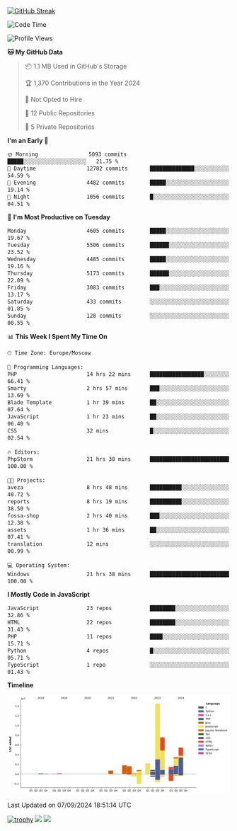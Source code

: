 [![GitHub Streak](https://github-readme-streak-stats.herokuapp.com/?user=yogik10)](https://git.io/streak-stats)
<!--START_SECTION:waka-->
![Code Time](http://img.shields.io/badge/Code%20Time-817%20hrs%2040%20mins-blue)

![Profile Views](http://img.shields.io/badge/Profile%20Views-1-blue)

**🐱 My GitHub Data** 

> 📦 1.1 MB Used in GitHub's Storage 
 > 
> 🏆 1,370 Contributions in the Year 2024
 > 
> 🚫 Not Opted to Hire
 > 
> 📜 12 Public Repositories 
 > 
> 🔑 5 Private Repositories 
 > 
**I'm an Early 🐤** 

```text
🌞 Morning                5093 commits        █████░░░░░░░░░░░░░░░░░░░░   21.75 % 
🌆 Daytime                12782 commits       ██████████████░░░░░░░░░░░   54.59 % 
🌃 Evening                4482 commits        █████░░░░░░░░░░░░░░░░░░░░   19.14 % 
🌙 Night                  1056 commits        █░░░░░░░░░░░░░░░░░░░░░░░░   04.51 % 
```
📅 **I'm Most Productive on Tuesday** 

```text
Monday                   4605 commits        █████░░░░░░░░░░░░░░░░░░░░   19.67 % 
Tuesday                  5506 commits        ██████░░░░░░░░░░░░░░░░░░░   23.52 % 
Wednesday                4485 commits        █████░░░░░░░░░░░░░░░░░░░░   19.16 % 
Thursday                 5173 commits        ██████░░░░░░░░░░░░░░░░░░░   22.09 % 
Friday                   3083 commits        ███░░░░░░░░░░░░░░░░░░░░░░   13.17 % 
Saturday                 433 commits         ░░░░░░░░░░░░░░░░░░░░░░░░░   01.85 % 
Sunday                   128 commits         ░░░░░░░░░░░░░░░░░░░░░░░░░   00.55 % 
```


📊 **This Week I Spent My Time On** 

```text
🕑︎ Time Zone: Europe/Moscow

💬 Programming Languages: 
PHP                      14 hrs 22 mins      █████████████████░░░░░░░░   66.41 % 
Smarty                   2 hrs 57 mins       ███░░░░░░░░░░░░░░░░░░░░░░   13.69 % 
Blade Template           1 hr 39 mins        ██░░░░░░░░░░░░░░░░░░░░░░░   07.64 % 
JavaScript               1 hr 23 mins        ██░░░░░░░░░░░░░░░░░░░░░░░   06.40 % 
CSS                      32 mins             █░░░░░░░░░░░░░░░░░░░░░░░░   02.54 % 

🔥 Editors: 
PhpStorm                 21 hrs 38 mins      █████████████████████████   100.00 % 

🐱‍💻 Projects: 
aveza                    8 hrs 48 mins       ██████████░░░░░░░░░░░░░░░   40.72 % 
reports                  8 hrs 19 mins       ██████████░░░░░░░░░░░░░░░   38.50 % 
fossa-shop               2 hrs 40 mins       ███░░░░░░░░░░░░░░░░░░░░░░   12.38 % 
assets                   1 hr 36 mins        ██░░░░░░░░░░░░░░░░░░░░░░░   07.41 % 
translation              12 mins             ░░░░░░░░░░░░░░░░░░░░░░░░░   00.99 % 

💻 Operating System: 
Windows                  21 hrs 38 mins      █████████████████████████   100.00 % 
```

**I Mostly Code in JavaScript** 

```text
JavaScript               23 repos            ████████░░░░░░░░░░░░░░░░░   32.86 % 
HTML                     22 repos            ████████░░░░░░░░░░░░░░░░░   31.43 % 
PHP                      11 repos            ████░░░░░░░░░░░░░░░░░░░░░   15.71 % 
Python                   4 repos             █░░░░░░░░░░░░░░░░░░░░░░░░   05.71 % 
TypeScript               1 repo              ░░░░░░░░░░░░░░░░░░░░░░░░░   01.43 % 
```



**Timeline**

![Lines of Code chart](https://raw.githubusercontent.com/Yogik10/Yogik10/main/assets/bar_graph.png)


 Last Updated on 07/09/2024 18:51:14 UTC
<!--END_SECTION:waka-->
[![trophy](https://github-profile-trophy.vercel.app/?username=yogik10)](https://github.com/ryo-ma/github-profile-trophy)
![](https://github-profile-summary-cards.vercel.app/api/cards/profile-details?username=yogik10&theme=solarized_dark)
![](https://github-profile-summary-cards.vercel.app/api/cards/most-commit-language?username=yogik10&theme=solarized_dark)


